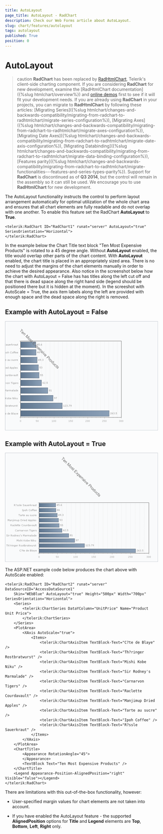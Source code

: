 ```yaml
---
title: AutoLayout
page_title: AutoLayout - RadChart
description: Check our Web Forms article about AutoLayout.
slug: chart/features/autolayout
tags: autolayout
published: True
position: 0
---
```


# AutoLayout

>caution  **RadChart** has been replaced by [RadHtmlChart](https://www.telerik.com/products/aspnet-ajax/html-chart.aspx), Telerik's client-side charting component. If you are considering **RadChart** for new development, examine the [RadHtmlChart documentation]({%slug htmlchart/overview%}) and [online demos](https://demos.telerik.com/aspnet-ajax/htmlchart/examples/overview/defaultcs.aspx) first to see if it will fit your development needs. If you are already using **RadChart** in your projects, you can migrate to **RadHtmlChart** by following these articles: [Migrating Series]({%slug htmlchart/changes-and-backwards-compatibility/migrating-from-radchart-to-radhtmlchart/migrate-series-configuration%}), [Migrating Axes]({%slug htmlchart/changes-and-backwards-compatibility/migrating-from-radchart-to-radhtmlchart/migrate-axes-configuration%}), [Migrating Date Axes]({%slug htmlchart/changes-and-backwards-compatibility/migrating-from-radchart-to-radhtmlchart/migrate-date-axis-configuration%}), [Migrating Databinding]({%slug htmlchart/changes-and-backwards-compatibility/migrating-from-radchart-to-radhtmlchart/migrate-data-binding-configuration%}), [Features parity]({%slug htmlchart/changes-and-backwards-compatibility/migrating-from-radchart-to-radhtmlchart/migrate-functionalities---features-and-series-types-parity%}). Support for **RadChart** is discontinued as of **Q3 2014**, but the control will remain in the assembly so it can still be used. We encourage you to use **RadHtmlChart** for new development.

The AutoLayout functionality instructs the control to perform layout arrangement automatically for optimal utilization of the whole chart area and ensures that all chart elements are fully readable and do not overlap with one another. To enable this feature set the RadChart **AutoLayout** to **True**.

````ASP.NET
<telerik:RadChart ID="RadChart1" runat="server" AutoLayout="true" SeriesOrientation="Horizontal">
</telerik:RadChart>
````

In the example below the Chart Title text block "Ten Most Expensive Products" is rotated to a 45 degree angle. Without **AutoLayout** enabled, the title would overlap other parts of the chart content. With **AutoLayout** enabled, the chart title is placed in an appropriately sized area. There is no need to adjust the margins of the chart elements manually in order to achieve the desired appearance. Also notice in the screenshot below how the chart with AutoLayout = False has has titles along the left cut off and that there is dead space along the right hand side (legend should be positioned there but it is hidden at the moment). In the screeshot with AutoScale = True, the axis item labels along the left are provided with enough space and the dead space along the right is removed.

## Example with AutoLayout = False

![](images/radchart-features011.png)

## Example with AutoLayout = True

![](images/radchart-features012.png)

The ASP.NET example code below produces the chart above with AutoScale enabled:

````ASP.NET
<telerik:RadChart ID="RadChart2" runat="server" DataSourceID="AccessDataSource1"
	Skin="WEbBlue" AutoLayout="true" Height="500px" Width="700px" SeriesOrientation="Horizontal">
	<Series>
		<telerik:ChartSeries DataYColumn="UnitPrice" Name="Product Unit Price">
		</telerik:ChartSeries>
	</Series>
	<PlotArea>
		<XAxis AutoScale="true">
			<Items>
				<telerik:ChartAxisItem TextBlock-Text="C?te de Blaye" />
				<telerik:ChartAxisItem TextBlock-Text="Th?ringer Rostbratwurst" />
				<telerik:ChartAxisItem TextBlock-Text="Mishi Kobe Niku" />
				<telerik:ChartAxisItem TextBlock-Text="Sir Rodney's Marmalade" />
				<telerik:ChartAxisItem TextBlock-Text="Carnarvon Tigers" />
				<telerik:ChartAxisItem TextBlock-Text="Raclette Courdavault" />
				<telerik:ChartAxisItem TextBlock-Text="Manjimup Dried Apples" />
				<telerik:ChartAxisItem TextBlock-Text="Tarte au sucre" />
				<telerik:ChartAxisItem TextBlock-Text="Ipoh Coffee" />
				<telerik:ChartAxisItem TextBlock-Text="R?ssle Sauerkraut" />
			</Items>
		</XAxis>
	</PlotArea>
	<ChartTitle>
		<Appearance RotationAngle="45">
		</Appearance>
		<TextBlock Text="Ten Most Expensive Products" />
	</ChartTitle>
	<Legend Appearance-Position-AlignedPosition="right" Visible="false"></Legend>
</telerik:RadChart>
````

There are limitations with this out-of-the-box functionality, however:

* User-specified margin values for chart elements are not taken into account.

* If you have enabled the AutoLayout feature - the supported **AlignedPosition** options for **Title** and **Legend** elements are **Top**, **Bottom**, **Left**, **Right** only.
